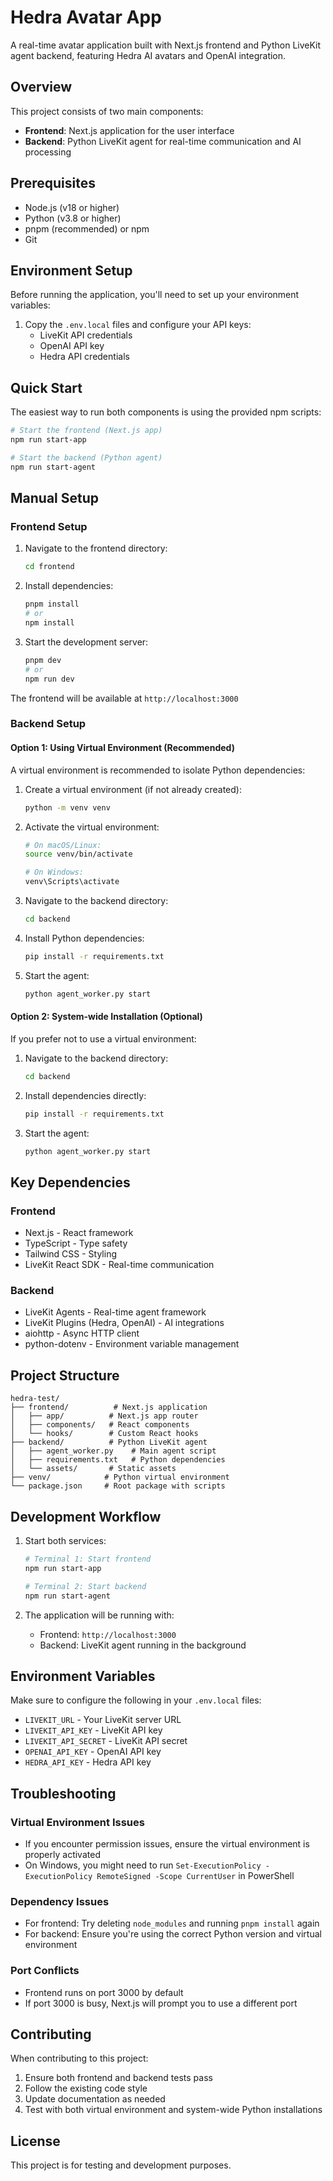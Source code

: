 # Hedra Avatar App

A real-time avatar application built with Next.js frontend and Python LiveKit agent backend, featuring Hedra AI avatars and OpenAI integration.

## Overview

This project consists of two main components:
- **Frontend**: Next.js application for the user interface
- **Backend**: Python LiveKit agent for real-time communication and AI processing

## Prerequisites

- Node.js (v18 or higher)
- Python (v3.8 or higher)
- pnpm (recommended) or npm
- Git

## Environment Setup

Before running the application, you'll need to set up your environment variables:

1. Copy the `.env.local` files and configure your API keys:
   - LiveKit API credentials
   - OpenAI API key
   - Hedra API credentials

## Quick Start

The easiest way to run both components is using the provided npm scripts:

```bash
# Start the frontend (Next.js app)
npm run start-app

# Start the backend (Python agent)
npm run start-agent
```

## Manual Setup

### Frontend Setup

1. Navigate to the frontend directory:
   ```bash
   cd frontend
   ```

2. Install dependencies:
   ```bash
   pnpm install
   # or
   npm install
   ```

3. Start the development server:
   ```bash
   pnpm dev
   # or
   npm run dev
   ```

The frontend will be available at `http://localhost:3000`

### Backend Setup

#### Option 1: Using Virtual Environment (Recommended)

A virtual environment is recommended to isolate Python dependencies:

1. Create a virtual environment (if not already created):
   ```bash
   python -m venv venv
   ```

2. Activate the virtual environment:
   ```bash
   # On macOS/Linux:
   source venv/bin/activate
   
   # On Windows:
   venv\Scripts\activate
   ```

3. Navigate to the backend directory:
   ```bash
   cd backend
   ```

4. Install Python dependencies:
   ```bash
   pip install -r requirements.txt
   ```

5. Start the agent:
   ```bash
   python agent_worker.py start
   ```

#### Option 2: System-wide Installation (Optional)

If you prefer not to use a virtual environment:

1. Navigate to the backend directory:
   ```bash
   cd backend
   ```

2. Install dependencies directly:
   ```bash
   pip install -r requirements.txt
   ```

3. Start the agent:
   ```bash
   python agent_worker.py start
   ```

## Key Dependencies

### Frontend
- Next.js - React framework
- TypeScript - Type safety
- Tailwind CSS - Styling
- LiveKit React SDK - Real-time communication

### Backend
- LiveKit Agents - Real-time agent framework
- LiveKit Plugins (Hedra, OpenAI) - AI integrations
- aiohttp - Async HTTP client
- python-dotenv - Environment variable management

## Project Structure

```
hedra-test/
├── frontend/          # Next.js application
│   ├── app/          # Next.js app router
│   ├── components/   # React components
│   └── hooks/        # Custom React hooks
├── backend/          # Python LiveKit agent
│   ├── agent_worker.py    # Main agent script
│   ├── requirements.txt   # Python dependencies
│   └── assets/       # Static assets
├── venv/            # Python virtual environment
└── package.json     # Root package with scripts
```

## Development Workflow

1. Start both services:
   ```bash
   # Terminal 1: Start frontend
   npm run start-app
   
   # Terminal 2: Start backend
   npm run start-agent
   ```

2. The application will be running with:
   - Frontend: `http://localhost:3000`
   - Backend: LiveKit agent running in the background

## Environment Variables

Make sure to configure the following in your `.env.local` files:

- `LIVEKIT_URL` - Your LiveKit server URL
- `LIVEKIT_API_KEY` - LiveKit API key
- `LIVEKIT_API_SECRET` - LiveKit API secret
- `OPENAI_API_KEY` - OpenAI API key
- `HEDRA_API_KEY` - Hedra API key

## Troubleshooting

### Virtual Environment Issues
- If you encounter permission issues, ensure the virtual environment is properly activated
- On Windows, you might need to run `Set-ExecutionPolicy -ExecutionPolicy RemoteSigned -Scope CurrentUser` in PowerShell

### Dependency Issues
- For frontend: Try deleting `node_modules` and running `pnpm install` again
- For backend: Ensure you're using the correct Python version and virtual environment

### Port Conflicts
- Frontend runs on port 3000 by default
- If port 3000 is busy, Next.js will prompt you to use a different port

## Contributing

When contributing to this project:
1. Ensure both frontend and backend tests pass
2. Follow the existing code style
3. Update documentation as needed
4. Test with both virtual environment and system-wide Python installations

## License

This project is for testing and development purposes.